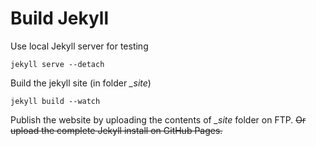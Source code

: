 # Build Jekyll

Use local Jekyll server for testing
	
    jekyll serve --detach

Build the jekyll site (in folder *_site*)
	
    jekyll build --watch

Publish the website by uploading the contents of *_site* folder on FTP. 
~~Or upload the complete Jekyll install on GitHub Pages.~~
